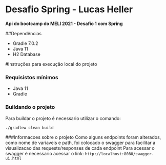 # Desafio Spring - Lucas Heller

**Api do bootcamp do MELI 2021 - Desafio 1 com Spring**

##Dependências
- Gradle 7.0.2
- Java 11
- H2 Database

#Instruções para execução local do projeto
### Requisistos mínimos
- Java 11
- Gradle

### Buildando o projeto
Para buildar o projeto é necessario utilizar o comando:

``./gradlew clean build``

###Informacoes sobre o projeto 
Como alguns endpoints foram alterados, como nome de variaveis e path, foi colocado o swagger para facilitar a visualizacao das requests/responses de cada endpoint
Para acessar o swagger é necessario acessar o link:
``http://localhost:8080/swagger-ui.html``

